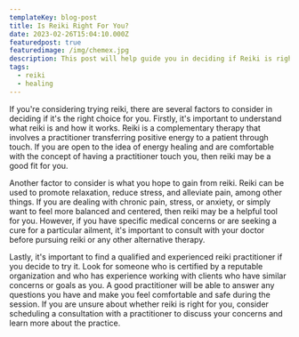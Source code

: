 ```yaml
---
templateKey: blog-post
title: Is Reiki Right For You?
date: 2023-02-26T15:04:10.000Z
featuredpost: true
featuredimage: /img/chemex.jpg
description: This post will help guide you in deciding if Reiki is right for you.
tags:
  - reiki
  - healing
---
```


If you're considering trying reiki, there are several factors to consider in deciding if it's the right choice for you. Firstly, it's important to understand what reiki is and how it works. Reiki is a complementary therapy that involves a practitioner transferring positive energy to a patient through touch. If you are open to the idea of energy healing and are comfortable with the concept of having a practitioner touch you, then reiki may be a good fit for you.

Another factor to consider is what you hope to gain from reiki. Reiki can be used to promote relaxation, reduce stress, and alleviate pain, among other things. If you are dealing with chronic pain, stress, or anxiety, or simply want to feel more balanced and centered, then reiki may be a helpful tool for you. However, if you have specific medical concerns or are seeking a cure for a particular ailment, it's important to consult with your doctor before pursuing reiki or any other alternative therapy.

Lastly, it's important to find a qualified and experienced reiki practitioner if you decide to try it. Look for someone who is certified by a reputable organization and who has experience working with clients who have similar concerns or goals as you. A good practitioner will be able to answer any questions you have and make you feel comfortable and safe during the session. If you are unsure about whether reiki is right for you, consider scheduling a consultation with a practitioner to discuss your concerns and learn more about the practice.